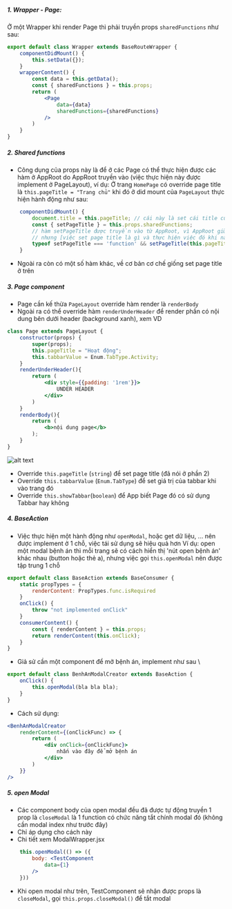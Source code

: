 ##### 1. Wrapper - Page:
Ở một Wrapper khi render Page thì phải truyền props `sharedFunctions` như sau:
```jsx
export default class Wrapper extends BaseRouteWrapper {
    componentDidMount() {
        this.setData({});
    }
    wrapperContent() {
        const data = this.getData();
        const { sharedFunctions } = this.props;
        return (
            <Page 
                data={data}
                sharedFunctions={sharedFunctions}
            />
        )
    }
}
```
##### 2. Shared functions
- Công dụng của props này là để ở các Page có thể thực hiện được các hàm ở AppRoot do AppRoot truyền vào (việc thực hiện này được implement ở PageLayout), ví dụ:
    Ở trang `HomePage` có override page title là `this.pageTitle = "Trang chủ"` khi đó ở did mount của `PageLayout` thực hiện hành động như sau:
```jsx
    componentDidMount() {
        document.title = this.pageTitle; // cái này là set cái title của trình duyệt thôi (ko cần quan tâm)
        const { setPageTitle } = this.props.sharedFunctions;
        // hàm setPageTitle được truyền vào từ AppRoot, vì AppRoot giữ pageTitle nên [việc set page title] là do AppRoot làm
        // nhưng [việc set page title là gì và thực hiện việc đó khi nào] thì do các Page quyết định 
        typeof setPageTitle === 'function' && setPageTitle(this.pageTitle); 
    }
```
- Ngoài ra còn có một số hàm khác, về cơ bản cơ chế giống set page title ở trên

##### 3. Page component
- Page cần kế thừa `PageLayout` override hàm render là `renderBody` 
- Ngoài ra có thể override hàm `renderUnderHeader` để render phần có nội dung bên dưới header (background xanh), xem VD
```jsx
class Page extends PageLayout {
    constructor(props) {
        super(props);
        this.pageTitle = "Hoạt động";
        this.tabbarValue = Enum.TabType.Activity;
    }
    renderUnderHeader(){
        return (
            <div style={{padding: '1rem'}}>
                UNDER HEADER
            </div>
        )
    }
    renderBody(){
        return (
            <b>nội dung page</b>
        );
    }
}
```
![alt text](https://i.imgur.com/0RL3Tju.png)

- Override `this.pageTitle` (`string`) để set page title (đã nói ở phần 2)
- Override `this.tabbarValue` (`Enum.TabType`)  để set giá trị của tabbar khi vào trang đó
- Override `this.showTabbar`(`boolean`) để App biết Page đó có sử dụng Tabbar hay không

##### 4. BaseAction
- Việc thực hiện một hành động như `openModal`, hoặc get dữ liệu, ... nên được implement ở 1 chỗ, việc tái sử dụng sẽ hiệu quả hơn
Ví dụ: open một modal bệnh án thì mỗi trang sẽ có cách hiển thị 'nút open bệnh án' khác nhau (button hoặc thẻ a), nhưng việc gọi `this.openModal` nên được tập trung 1 chỗ
```jsx
export default class BaseAction extends BaseConsumer {
    static propTypes = {
        renderContent: PropTypes.func.isRequired
    }
    onClick() {
        throw "not implemented onClick"
    }
    consumerContent() {
        const { renderContent } = this.props;
        return renderContent(this.onClick);
    }
}
```
- Giả sử cần một component để mở bệnh án, implement như sau \
```jsx
export default class BenhAnModalCreator extends BaseAction {
    onClick() {
        this.openModal(bla bla bla);
    }
}
```
- Cách sử dụng:
```jsx
<BenhAnModalCreator
    renderContent={(onClickFunc) => {
        return (
            <div onClick={onClickFunc}>
                nhấn vào đây để mở bệnh án
            </div>
        )
    }}
/>
```

##### 5. open Modal
- Các component body của open modal đều đã được tự động truyền 1 prop là `closeModal` là 1 function có chức năng tắt chính modal đó (không cần modal index như trước đây)
- Chỉ áp dụng cho cách này
- Chi tiết xem ModalWrapper.jsx
```jsx
    this.openModal(() => ({
        body: <TestComponent 
            data={1}
        />
    }))
```
- Khi open modal như trên, TestComponent sẽ nhận được props là `closeModal`, gọi `this.props.closeModal()` để tắt modal 



